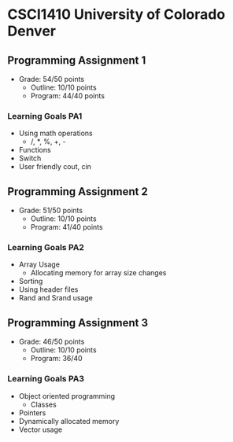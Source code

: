# CSCI1410 University of Colorado Denver

## Programming Assignment 1

- Grade: 54/50 points
  - Outline: 10/10 points
  - Program: 44/40 points

### Learning Goals PA1

- Using math operations
  - /, *, %, +, -
- Functions
- Switch
- User friendly cout, cin

## Programming Assignment 2

- Grade: 51/50 points
  - Outline: 10/10 points
  - Program: 41/40 points

### Learning Goals PA2

- Array Usage
  - Allocating memory for array size changes
- Sorting
- Using header files
- Rand and Srand usage

## Programming Assignment 3

- Grade: 46/50 points
  - Outline: 10/10 points
  - Program: 36/40

### Learning Goals PA3

- Object oriented programming
  - Classes
- Pointers
- Dynamically allocated memory
- Vector usage
